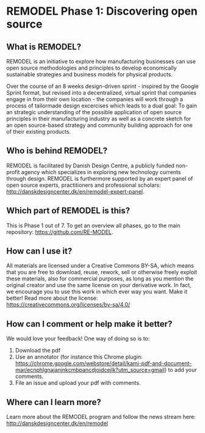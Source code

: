 # REMODEL Phase 1: Discovering open source

## What is REMODEL?
REMODEL is an initiative to explore how manufacturing businesses can use open source methodologies and principles to develop economically sustainable strategies and business models for physical products. 

Over the course of an 8 weeks design-driven sprint - inspired by the Google Sprint format, but revised into a decentralized, virtual sprint that companies engage in from their own location - the companies will work through a process of tailormade design excercises which leads to a dual goal: To gain an strategic understanding of the possible application of open source principles in their manufacturing industry as well as a concrete sketch for an open source-based strategy and community building approach for one of their existing products.

## Who is behind REMODEL?
REMODEL is facilitated by Danish Design Centre, a publicly funded non-profit agency which specializes in exploring new technology currents through design. REMODEL is furthermore supported by an expert panel of open source experts, practitioners and professional scholars: http://danskdesigncenter.dk/en/remodel-expert-panel.

## Which part of REMODEL is this?
This is Phase 1 out of 7. To get an overview all phases, go to the main repository: https://github.com/RE-MODEL.

## How can I use it?
All materials are licensed under a Creative Commons BY-SA, which means that you are free to download, reuse, rework, sell or otherwise freely exploit these materials, also for commercial purposes, as long as you mention the original creator and use the same license on your derivative work. In fact, we encourage you to use this work in which ever way you want. Make it better!
Read more about the license: https://creativecommons.org/licenses/by-sa/4.0/

## How can I comment or help make it better?
We would love your feedback! One way of doing so is to:
1. Download the pdf
2. Use an annotator (for instance this Chrome plugin: https://chrome.google.com/webstore/detail/kami-pdf-and-document-mar/ecnphlgnajanjnkcmbpancdjoidceilk?utm_source=gmail) to add your comments.
3. File an issue and upload your pdf with comments.

## Where can I learn more?
Learn more about the REMODEL program and follow the news stream here: http://danskdesigncenter.dk/en/remodel
